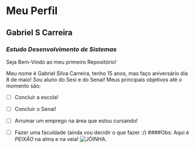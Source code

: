 # **Meu Perfil**

## Gabriel S Carreira

### *Estudo Desenvolvimento de Sistemas*

Seja Bem-Vindo ao meu primeiro Repositório!

Meu nome é Gabriel Silva Carreira, tenho 15 anos, mas faço aniversário dia 8 de maio!
Sou aluno do Sesi e do Senai!
Meus principais objetivos até o momento são:
- [ ] Concluir a escola!
- [ ] Concluir o Senai!
- [ ] Arrumar um emprego na área que estou cursando!
- [ ] Fazer uma faculdade (ainda vou decidir o que fazer :/)
####Obs: Aqui é *PEIXÃO* na alma e na veia!
![JÓINHA.](https://www.conjur.com.br/img/b/emoji-joinha.jpeg)

